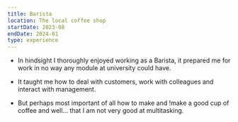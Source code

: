 ```yaml
---
title: Barista
location: The local coffee shop
startDate: 2023-08
endDate: 2024-01
type: experience 
---
```


- In hindsight I thoroughly enjoyed working as a Barista, it prepared me for work in no way any module at university could have.

- It taught me how to deal with customers, work with colleagues and interact with management.

- But perhaps most important of all how to make and !make a good cup of coffee and well... that I am not very good at multitasking.
